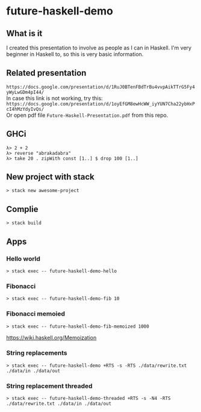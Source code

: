 # future-haskell-demo

## What is it  

I created this presentation to involve as people as I can in Haskell. I'm very beginner in Haskell to, so this is very basic information.  

## Related presentation  

`https://docs.google.com/presentation/d/1RuJ0BTenFBdTrBu4vvpAikTTrG5Fy4yWyLwGDm4pI44/`  
In case this link is not working, try this:  
`https://docs.google.com/presentation/d/1oyEfGM8ewHcWW_iyYUN7Cha22ybHxPcI4hMzYdyIvQs/`  
Or open pdf file `Future-Haskell-Presentation.pdf` from this repo.  

## GHCi

```
λ> 2 + 2
λ> reverse "abrakadabra"
λ> take 20 . zipWith const [1..] $ drop 100 [1..]
```

## New project with stack

```
> stack new awesome-project
```

## Complie  

```
> stack build
```

## Apps  

### Hello world

```
> stack exec -- future-haskell-demo-hello
```

### Fibonacci

```
> stack exec -- future-haskell-demo-fib 10
```

### Fibonacci memoied

```
> stack exec -- future-haskell-demo-fib-memoized 1000
```
https://wiki.haskell.org/Memoization

### String replacements

```
> stack exec -- future-haskell-demo +RTS -s -RTS ./data/rewrite.txt ./data/in ./data/out
```

### String replacement threaded

```
> stack exec -- future-haskell-demo-threaded +RTS -s -N4 -RTS ./data/rewrite.txt ./data/in ./data/out
```

